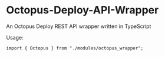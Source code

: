 # Octopus-Deploy-API-Wrapper
An Octopus Deploy REST API wrapper written in TypeScript

Usage:
```
import { Octopus } from "./modules/octopus_wrapper";
```